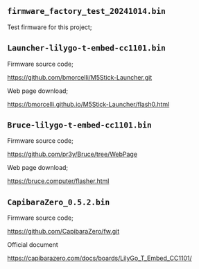 
## **`firmware_factory_test_20241014.bin`**

Test firmware for this project;


## **`Launcher-lilygo-t-embed-cc1101.bin`**

Firmware source code;

https://github.com/bmorcelli/M5Stick-Launcher.git

Web page download;

https://bmorcelli.github.io/M5Stick-Launcher/flash0.html


## **`Bruce-lilygo-t-embed-cc1101.bin`**

Firmware source code;

https://github.com/pr3y/Bruce/tree/WebPage

Web page download;

https://bruce.computer/flasher.html

## **`CapibaraZero_0.5.2.bin`**

Firmware source code;

https://github.com/CapibaraZero/fw.git

Official document

https://capibarazero.com/docs/boards/LilyGo_T_Embed_CC1101/